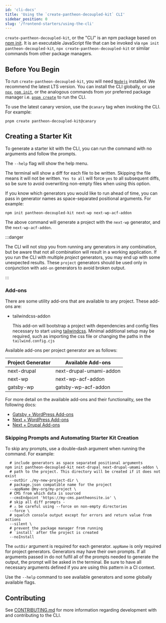 ```yaml
---
id: 'cli-docs'
title: 'Using the `create-pantheon-decoupled-kit` CLI'
sidebar_position: 0
slug: '/frontend-starters/using-the-cli'
---
```


`create-pantheon-decoupled-kit`, or the "CLI" is an npm package based on
[npm init](https://docs.npmjs.com/cli/v8/commands/npm-init). It is an executable
JavaScript file that can be invoked via `npm init pantheon-decoupled-kit`,
`npx create-pantheon-decoupled-kit` or similar commands from other package
managers.

## Before You Begin

To run `create-pantheon-decoupled-kit`, you will need
[`Nodejs`](https://nodejs.org/en/download/) installed. We recommend the latest
LTS version. You can install the CLI globally, or use
[`npx`](https://docs.npmjs.com/cli/v8/commands/npx),
[`npm init`](https://docs.npmjs.com/cli/v8/commands/npm-init), or the analogous
commands from yor preferred package manager i.e.
[`pnpm create`](https://pnpm.io/cli/create) to run the CLI.

To use the latest canary version, use the `@canary` tag when invoking the CLI.
For example:

```shell
pnpm create pantheon-decoupled-kit@canary
```

## Creating a Starter Kit

To generate a starter kit with the CLI, you can run the command with no
arguments and follow the prompts.

The `--help` flag will show the help menu.

The terminal will show a diff for each file to be written. Skipping the file
means it will not be written. `Yes to all` will force `yes` to all subsequent
diffs, so be sure to avoid overwriting non-empty files when using this option.

If you know which generators you would like to run ahead of time, you can pass
in generator names as space-separated positional arguments. For example:

```shell
npm init pantheon-decoupled-kit next-wp next-wp-acf-addon
```

The above command will generate a project with the `next-wp` generator, and the
`next-wp-acf-addon`.

:::danger

The CLI will not stop you from running any generators in any combination, but be
aware that not all combination will result in a working application. If you run
the CLI with multiple _project_ generators, you may end up with some unexpected
results. These `project` generators should be used only in conjunction with
`add-on` generators to avoid broken output.

:::

### Add-ons

There are some utility add-ons that are available to any project. These add-ons
are:

- tailwindcss-addon

  This add-on will bootstrap a project with dependencies and config files
  necessary to start using [tailwindcss](https://tailwindcss.com). Minimal
  additional setup may be required, such as importing the css file or changing
  the paths in the `tailwind.config.cjs`

Available add-ons per project generator are as follows:

| Project Generator | Available Add-ons       |
| ----------------- | ----------------------- |
| next-drupal       | next-drupal-umami-addon |
| next-wp           | next-wp-acf-addon       |
| gatsby-wp         | gatsby-wp-acf-addon     |

For more detail on the available add-ons and their functionality, see the
following docs:

- [Gatsby + WordPress Add-ons](./gatsby/gatsby-wordpress/add-ons)
- [Next + WordPress Add-ons](./nextjs/nextjs-wordpress/add-ons)
- [Next + Drupal Add-ons](./nextjs/nextjs-drupal/add-ons)

### Skipping Prompts and Automating Starter Kit Creation

To skip any prompts, use a double-dash argument when running the command. For
example:

```shell
  # include generators as space separated positional arguments
npm init pantheon-decoupled-kit next-drupal next-drupal-umami-addon \
  # path to the project. This directory will be created if it does not exist
  --outDir ./my-new-project-dir \
  # package.json compatible name for the project
  --appName @my-org/my-project \
  # CMS from which data is sourced
  --cmsEndpoint 'https://my-cms.pantheonsite.io' \
  # skip all diff prompts -
  # ⚠️ be careful using --force on non-empty directories
  --force \
  # squelch console output except for errors and return value from actions
  --silent \
  # prevent the package manager from running
  # `install` after the project is created
  --noInstall
```

The `outDir` argument is required for each generator. `appName` is only required
for project generators. Generators may have their own prompts. If all arguments
passed in do not fulfil all of the prompts needed to generate the output, the
prompt will be asked in the terminal. Be sure to have all necessary arguments
defined if you are using this pattern in a CI context.

Use the `--help` command to see available generators and some globally available
flags.

## Contributing

See
[CONTRIBUTING.md](https://github.com/pantheon-systems/decoupled-kit-js/blob/canary/CONTRIBUTING.md#working-with-create-pantheon-decoupled-kit)
for more information regarding development with and contributing to the CLI.
